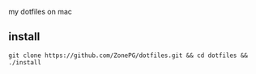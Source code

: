 my dotfiles on mac

## install
`git clone https://github.com/ZonePG/dotfiles.git && cd dotfiles && ./install`
